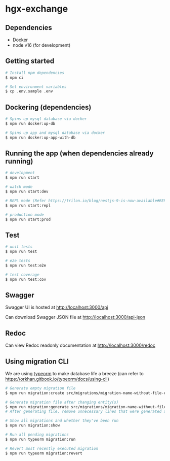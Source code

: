 # hgx-exchange

## Dependencies

- Docker
- node v16 (for development)

## Getting started

```bash
# Install npm dependencies
$ npm ci

# Set environment variables
$ cp .env.sample .env

```

## Dockering (dependencies)

```bash
# Spins up mysql database via docker
$ npm run docker:up-db

# Spins up app and mysql database via docker
$ npm run docker:up-app-with-db
```

## Running the app (when dependencies already running)

```bash
# development
$ npm run start

# watch mode
$ npm run start:dev

# REPL mode (Refer https://trilon.io/blog/nestjs-9-is-now-available#REPL-read-eval-print-loop-)
$ npm run start:repl

# production mode
$ npm run start:prod
```

## Test

```bash
# unit tests
$ npm run test

# e2e tests
$ npm run test:e2e

# test coverage
$ npm run test:cov
```

## Swagger

Swagger UI is hosted at <http://localhost:3000/api>

Can download Swagger JSON file at <http://localhost:3000/api-json>

## Redoc

Can view Redoc readonly documentation at <http://localhost:3000/redoc>

## Using migration CLI

We are using [typeorm](https://github.com/typeorm/typeorm) to make database life a breeze (can refer to <https://orkhan.gitbook.io/typeorm/docs/using-cli>)

```bash
# Generate empty migration file
$ npm run migration:create src/migrations/migration-name-without-file-extension

# Generate migration file after changing entity(s)
$ npm run migration:generate src/migrations/migration-name-without-file-extension
# After generating file, remove unnecessary lines that were generated and only keep the ones that are relevant to the changes that you made

# Show all migrations and whether they've been run
$ npm run migration:show

# Run all pending migrations
$ npm run typeorm migration:run

# Revert most recently executed migration
$ npm run typeorm migration:revert
```
